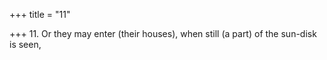 +++
title = "11"

+++
11. Or they may enter (their houses), when still (a part) of the sun-disk is seen,
